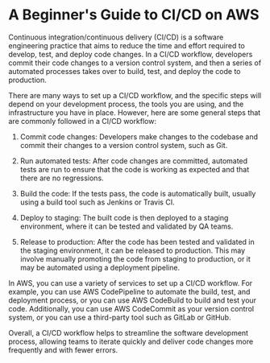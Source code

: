# A Beginner's Guide to CI/CD on AWS

Continuous integration/continuous delivery (CI/CD) is a software engineering practice that aims to reduce the time and effort required to develop, test, and deploy code changes. In a CI/CD workflow, developers commit their code changes to a version control system, and then a series of automated processes takes over to build, test, and deploy the code to production.

There are many ways to set up a CI/CD workflow, and the specific steps will depend on your development process, the tools you are using, and the infrastructure you have in place. However, here are some general steps that are commonly followed in a CI/CD workflow:

1.  Commit code changes: Developers make changes to the codebase and commit their changes to a version control system, such as Git.
    
2.  Run automated tests: After code changes are committed, automated tests are run to ensure that the code is working as expected and that there are no regressions.
    
3.  Build the code: If the tests pass, the code is automatically built, usually using a build tool such as Jenkins or Travis CI.
    
4.  Deploy to staging: The built code is then deployed to a staging environment, where it can be tested and validated by QA teams.
    
5.  Release to production: After the code has been tested and validated in the staging environment, it can be released to production. This may involve manually promoting the code from staging to production, or it may be automated using a deployment pipeline.
    

In AWS, you can use a variety of services to set up a CI/CD workflow. For example, you can use AWS CodePipeline to automate the build, test, and deployment process, or you can use AWS CodeBuild to build and test your code. Additionally, you can use AWS CodeCommit as your version control system, or you can use a third-party tool such as GitLab or GitHub.

Overall, a CI/CD workflow helps to streamline the software development process, allowing teams to iterate quickly and deliver code changes more frequently and with fewer errors.